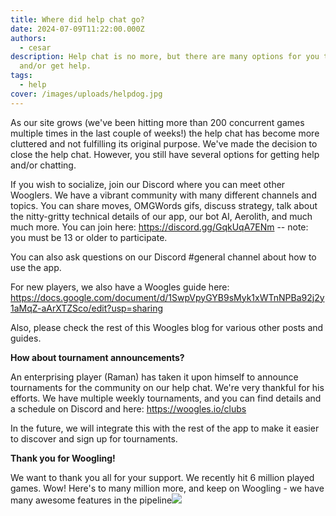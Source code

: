 ```yaml
---
title: Where did help chat go?
date: 2024-07-09T11:22:00.000Z
authors:
  - cesar
description: Help chat is no more, but there are many options for you to chat
  and/or get help.
tags:
  - help
cover: /images/uploads/helpdog.jpg
---
```

As our site grows (we've been hitting more than 200 concurrent games multiple times in the last couple of weeks!) the help chat has become more cluttered and not fulfilling its original purpose. We've made the decision to close the help chat. However, you still have several options for getting help and/or chatting.

If you wish to socialize, join our Discord where you can meet other Wooglers. We have a vibrant community with many different channels and topics. You can share moves, OMGWords gifs, discuss strategy, talk about the nitty-gritty technical details of our app, our bot AI, Aerolith, and much much more. You can join here: <https://discord.gg/GqkUqA7ENm> -- note: you must be 13 or older to participate. 

You can also ask questions on our Discord #general channel about how to use the app.

For new players, we also have a Woogles guide here: <https://docs.google.com/document/d/1SwpVpyGYB9sMyk1xWTnNPBa92j2y1aMqZ-aArXTZSco/edit?usp=sharing>

Also, pl[](https://docs.google.com/document/d/1SwpVpyGYB9sMyk1xWTnNPBa92j2y1aMqZ-aArXTZSco/edit?usp=sharing)[](https://docs.google.com/document/d/1SwpVpyGYB9sMyk1xWTnNPBa92j2y1aMqZ-aArXTZSco/edit?usp=sharing)ease check the rest of this Woogles blog for various other posts and guides.

**How about tournament announcements?**

An enterprising player (Raman) has taken it upon himself to announce tournaments for the community on our help chat. We're very thankful for his efforts. We have multiple weekly tournaments, and you can find details and a schedule on Discord and here: <https://woogles.io/clubs>[](https://docs.google.com/document/d/1SwpVpyGYB9sMyk1xWTnNPBa92j2y1aMqZ-aArXTZSco/edit?usp=sharing)

In the future, we will integrate this with the rest of the app to make it easier to discover and sign up for tournaments.

**Thank you for Woogling!**

We want to thank you all for your support. We recently hit 6 million played games. Wow! Here's to many million more, and keep on Woogling - we have many awesome features in the pipeline![](https://docs.google.com/document/d/1SwpVpyGYB9sMyk1xWTnNPBa92j2y1aMqZ-aArXTZSco/edit?usp=sharing)
